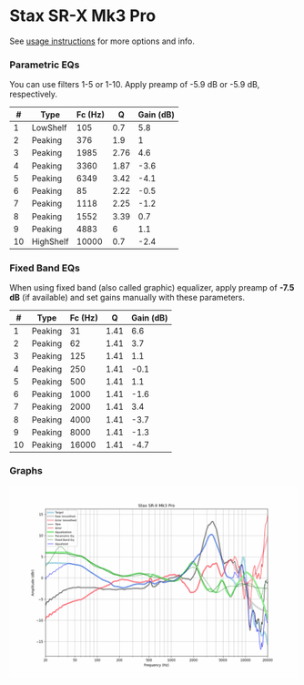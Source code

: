 # Stax SR-X Mk3 Pro
See [usage instructions](https://github.com/jaakkopasanen/AutoEq#usage) for more options and info.

### Parametric EQs
You can use filters 1-5 or 1-10. Apply preamp of -5.9 dB or -5.9 dB, respectively.

|   # | Type      |   Fc (Hz) |    Q |   Gain (dB) |
|-----|-----------|-----------|------|-------------|
|   1 | LowShelf  |       105 | 0.7  |         5.8 |
|   2 | Peaking   |       376 | 1.9  |         1   |
|   3 | Peaking   |      1985 | 2.76 |         4.6 |
|   4 | Peaking   |      3360 | 1.87 |        -3.6 |
|   5 | Peaking   |      6349 | 3.42 |        -4.1 |
|   6 | Peaking   |        85 | 2.22 |        -0.5 |
|   7 | Peaking   |      1118 | 2.25 |        -1.2 |
|   8 | Peaking   |      1552 | 3.39 |         0.7 |
|   9 | Peaking   |      4883 | 6    |         1.1 |
|  10 | HighShelf |     10000 | 0.7  |        -2.4 |

### Fixed Band EQs
When using fixed band (also called graphic) equalizer, apply preamp of **-7.5 dB** (if available) and set gains manually with these parameters.

|   # | Type    |   Fc (Hz) |    Q |   Gain (dB) |
|-----|---------|-----------|------|-------------|
|   1 | Peaking |        31 | 1.41 |         6.6 |
|   2 | Peaking |        62 | 1.41 |         3.7 |
|   3 | Peaking |       125 | 1.41 |         1.1 |
|   4 | Peaking |       250 | 1.41 |        -0.1 |
|   5 | Peaking |       500 | 1.41 |         1.1 |
|   6 | Peaking |      1000 | 1.41 |        -1.6 |
|   7 | Peaking |      2000 | 1.41 |         3.4 |
|   8 | Peaking |      4000 | 1.41 |        -3.7 |
|   9 | Peaking |      8000 | 1.41 |        -1.3 |
|  10 | Peaking |     16000 | 1.41 |        -4.7 |

### Graphs
![](./Stax%20SR-X%20Mk3%20Pro.png)
